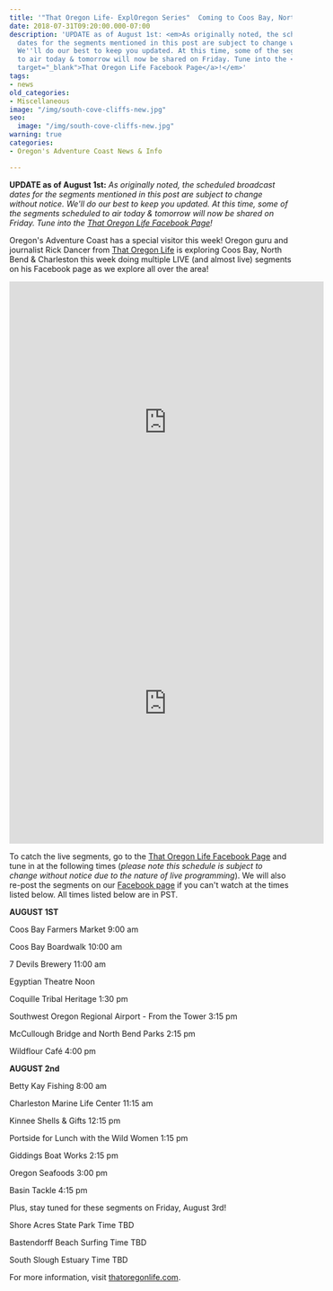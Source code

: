 ```yaml
---
title: '"That Oregon Life- ExplOregon Series"  Coming to Coos Bay, North Bend & Charleston!'
date: 2018-07-31T09:20:00.000-07:00
description: 'UPDATE as of August 1st: <em>As originally noted, the scheduled broadcast
  dates for the segments mentioned in this post are subject to change without notice.
  We''ll do our best to keep you updated. At this time, some of the segments scheduled
  to air today & tomorrow will now be shared on Friday. Tune into the <a href="https://www.facebook.com/ThatOregonLife/"
  target="_blank">That Oregon Life Facebook Page</a>!</em>'
tags:
- news
old_categories:
- Miscellaneous
image: "/img/south-cove-cliffs-new.jpg"
seo:
  image: "/img/south-cove-cliffs-new.jpg"
warning: true
categories:
- Oregon's Adventure Coast News & Info

---
```

<strong>UPDATE as of August 1st:</strong> <em>As originally noted, the scheduled broadcast dates for the segments mentioned in this post are subject to change without notice. We'll do our best to keep you updated. At this time, some of the segments scheduled to air today &amp; tomorrow will now be shared on Friday. Tune into the <a href="https://www.facebook.com/ThatOregonLife/">That Oregon Life Facebook Page</a>!</em>



Oregon's Adventure Coast has a special visitor this week! Oregon guru and journalist Rick Dancer from <a href="https://www.facebook.com/ThatOregonLife" target="_blank" rel="noopener noreferrer">That Oregon Life</a> is exploring Coos Bay, North Bend &amp; Charleston this week doing multiple LIVE (and almost live) segments on his Facebook page as we explore all over the area!



<iframe style="border: none; overflow: hidden;" src="https://www.facebook.com/plugins/video.php?href=https%3A%2F%2Fwww.facebook.com%2FThatOregonLife%2Fvideos%2F1759631577468602%2F&amp;show_text=1&amp;width=560" width="560" height="501" frameborder="0" scrolling="no" allowfullscreen="allowfullscreen"></iframe>



<iframe style="border: none; overflow: hidden;" src="https://www.facebook.com/plugins/video.php?href=https%3A%2F%2Fwww.facebook.com%2FThatOregonLife%2Fvideos%2F1765962150168878%2F&amp;show_text=1&amp;width=560" width="560" height="501" frameborder="0" scrolling="no" allowfullscreen="allowfullscreen"></iframe>



To catch the live segments, go to the <a href="https://www.facebook.com/ThatOregonLife/">That Oregon Life Facebook Page</a> and tune in at the following times (<em>please note</em><em> this schedule is subject to change without notice due to the nature of live programming</em>). We will also re-post the segments on our <a href="https://www.facebook.com/OregonsAdventureCoast/">Facebook page</a> if you can't watch at the times listed below. All times listed below are in PST.



<strong>AUGUST 1ST</strong>

Coos Bay Farmers Market 9:00 am

Coos Bay Boardwalk 10:00 am

7 Devils Brewery 11:00 am

Egyptian Theatre Noon

Coquille Tribal Heritage 1:30 pm

Southwest Oregon Regional Airport - From the Tower 3:15 pm

McCullough Bridge and North Bend Parks 2:15 pm

Wildflour Café 4:00 pm



<strong>AUGUST 2nd</strong>

Betty Kay Fishing 8:00 am

Charleston Marine Life Center 11:15 am

Kinnee Shells &amp; Gifts 12:15 pm

Portside for Lunch with the Wild Women 1:15 pm

Giddings Boat Works 2:15 pm

Oregon Seafoods 3:00 pm

Basin Tackle 4:15 pm



Plus, stay tuned for these segments on Friday, August 3rd!

Shore Acres State Park Time TBD

Bastendorff Beach Surfing Time TBD

South Slough Estuary Time TBD



For more information, visit <a href="https://thatoregonlife.com/">thatoregonlife.com</a>.